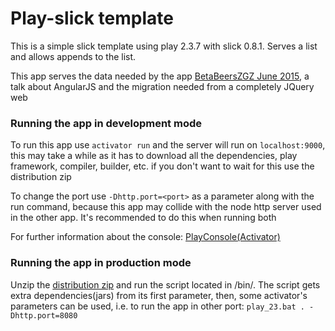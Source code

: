 Play-slick template
=================================

This is a simple slick template using play 2.3.7 with slick 0.8.1. Serves a list and allows appends to the list.

This app serves the data needed by the app [BetaBeersZGZ June 2015](https://github.com/RecuencoJones/BB062015), a talk about AngularJS and the migration needed from a completely JQuery web

### Running the app in development mode

To run this app use `activator run` and the server will run on `localhost:9000`, this may take a while as it has to download all the dependencies, play framework, compiler, builder, etc. if you don't want to wait for this use the distribution zip

To change the port use `-Dhttp.port=<port>` as a parameter along with the run command, because this app may collide with the node http server used in the other app. It's recommended to do this when running both

For further information about the console: [PlayConsole(Activator)](https://www.playframework.com/documentation/2.3.x/PlayConsole)

### Running the app in production mode

Unzip the [distribution zip](play_23-1.0-SNAPSHOT.zip) and run the script located in /bin/. The script gets extra dependencies(jars) from its first parameter, then, some activator's parameters can be used, i.e. to run the app in other port: `play_23.bat . -Dhttp.port=8080`
